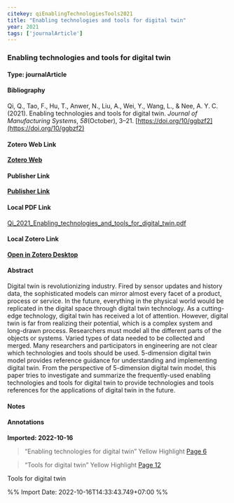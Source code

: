 ```yaml
---
citekey: qiEnablingTechnologiesTools2021  
title: "Enabling technologies and tools for digital twin"
year: 2021
tags: ['journalArticle']
---
```


### Enabling technologies and tools for digital twin  

#### Type: journalArticle

#### Bibliography
  
Qi, Q., Tao, F., Hu, T., Anwer, N., Liu, A., Wei, Y., Wang, L., & Nee, A. Y. C. (2021). Enabling technologies and tools for digital twin. _Journal of Manufacturing Systems_, _58_(October), 3–21. [https://doi.org/10/ggbzf2](https://doi.org/10/ggbzf2)  
  

#### Zotero Web Link
[**Zotero Web**](http://zotero.org/users/242940/items/B689L444)  

#### Publisher Link
[**Publisher Link**](https://doi.org/10.1016/j.jmsy.2019.10.001)  

#### Local PDF Link
[Qi_2021_Enabling_technologies_and_tools_for_digital_twin.pdf](file:///C:/Users/User/Zotero/storage/9UW7BQB9/Qi_2021_Enabling_technologies_and_tools_for_digital_twin.pdf)  

#### Local Zotero Link
[**Open in Zotero Desktop**](zotero://select/library/items/B689L444)  

#### Abstract

Digital twin is revolutionizing industry. Fired by sensor updates and history data, the sophisticated models can mirror almost every facet of a product, process or service. In the future, everything in the physical world would be replicated in the digital space through digital twin technology. As a cutting-edge technology, digital twin has received a lot of attention. However, digital twin is far from realizing their potential, which is a complex system and long-drawn process. Researchers must model all the different parts of the objects or systems. Varied types of data needed to be collected and merged. Many researchers and participators in engineering are not clear which technologies and tools should be used. 5-dimension digital twin model provides reference guidance for understanding and implementing digital twin. From the perspective of 5-dimension digital twin model, this paper tries to investigate and summarize the frequently-used enabling technologies and tools for digital twin to provide technologies and tools references for the applications of digital twin in the future.


#### Notes


#### Annotations
  
**Imported: 2022-10-16**

> “Enabling technologies for digital twin” Yellow Highlight [Page 6](zotero://open-pdf/library/items/9UW7BQB9?page=6)

> “Tools for digital twin” Yellow Highlight [Page 12](zotero://open-pdf/library/items/9UW7BQB9?page=12)

Tools for digital twin


%% Import Date: 2022-10-16T14:33:43.749+07:00 %%
